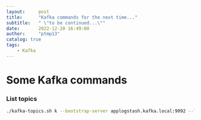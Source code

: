 ```yaml
---
layout:     post
title:      "Kafka commands for the next time..."
subtitle:   " \"to be continued...\""
date:       2022-12-20 16:49:00
author:     "ptmp13"
catalog: true
tags:
    - Kafka
---
```


# Some Kafka commands

### List topics
```bash
./kafka-topics.sh k --bootstrap-server applogstash.kafka.local:9092 --list
```
